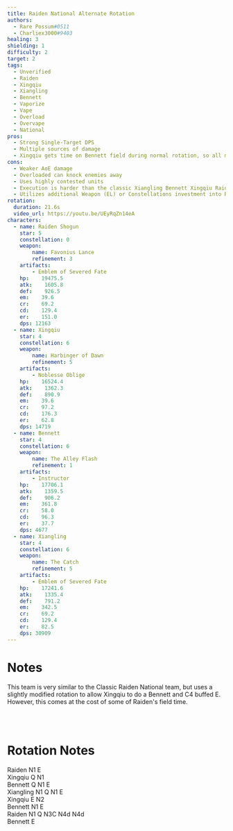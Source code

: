 ```yaml
---
title: Raiden National Alternate Rotation
authors:
  - Rare Possum#0511
  - Charliex3000#9403
healing: 3
shielding: 1
difficulty: 2
target: 2
tags:
  - Unverified
  - Raiden
  - Xingqiu
  - Xiangling
  - Bennett
  - Vaporize
  - Vape
  - Overload
  - Overvape
  - National
pros:
  - Strong Single-Target DPS
  - Multiple sources of damage
  - Xingqiu gets time on Bennett field during normal rotation, so all members get a chance to be healed during normal play
cons: 
  - Weaker AoE damage
  - Overloaded can knock enemies away
  - Uses highly contested units
  - Execution is harder than the classic Xiangling Bennett Xingqiu Raiden rotation
  - Utilizes additional Weapon (EL) or Constellations investment into Raiden less well.
rotation:
  duration: 21.6s
  video_url: https://youtu.be/UEyRqZn14eA
characters:
  - name: Raiden Shogun
    star: 5
    constellation: 0
    weapon:
        name: Favonius Lance
        refinement: 3
    artifacts:
        - Emblem of Severed Fate
    hp:    19475.5
    atk:    1605.8
    def:    926.5
    em:    39.6
    cr:    69.2
    cd:    129.4
    er:    151.0
    dps: 12163
  - name: Xingqiu
    star: 4
    constellation: 6
    weapon:
        name: Harbinger of Dawn
        refinement: 5
    artifacts:
        - Noblesse Oblige
    hp:    16524.4
    atk:    1362.3
    def:    890.9
    em:    39.6
    cr:    97.2
    cd:    176.3
    er:    62.8
    dps: 14719
  - name: Bennett
    star: 4
    constellation: 6
    weapon:
        name: The Alley Flash
        refinement: 1
    artifacts:
        - Instructor
    hp:    17706.1
    atk:    1359.5
    def:    906.2
    em:    361.8
    cr:    58.0
    cd:    96.3
    er:    37.7
    dps: 4677
  - name: Xiangling
    star: 4
    constellation: 6
    weapon:
        name: The Catch
        refinement: 5
    artifacts:
        - Emblem of Severed Fate
    hp:    17241.6
    atk:    1335.4
    def:    791.2
    em:    342.5
    cr:    69.2
    cd:    129.4
    er:    82.5
    dps: 30909
---
```


# **Notes**

This team is very similar to the Classic Raiden National team, but uses a slightly modified rotation to allow Xingqiu to do a Bennett and C4 buffed E. However, this comes at the cost of some of Raiden's field time. 

<br></br>
# **Rotation Notes**  
Raiden N1 E  
Xingqiu Q N1  
Bennett Q N1 E  
Xiangling N1 Q N1 E  
Xingqiu E N2  
Bennett N1 E  
Raiden N1 Q N3C N4d N4d  
Bennett E  